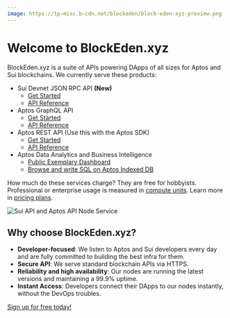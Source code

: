 ```yaml
---
image: https://tp-misc.b-cdn.net/blockeden/block-eden-xyz-preview.png
---
```

# Welcome to BlockEden.xyz

BlockEden.xyz is a suite of APIs powering DApps of all sizes for Aptos and Sui blockchains. We currently serve these products:

* Sui Devnet JSON RPC API **(New)**
  * [Get Started](/docs/sui/)
  * [API Reference](https://docs.sui.io/sui-jsonrpc)
* Aptos GraphQL API
  * [Get Started](/blog/2022/11/03/aptos-graphql-api-now-available-at-block-eden)
  * [API Reference](https://cloud.hasura.io/public/graphiql?endpoint=https%3A%2F%2Faptos-indexer-mainnet.blockeden.xyz%2FiyR6H4AGURgkrHwbvnaS%2Fv1%2Fgraphql)
* Aptos REST API (Use this with the Aptos SDK)
  * [Get Started](/docs/aptos/)
  * [API Reference](/aptos-api-reference/get-ledger-info)
* Aptos Data Analytics and Business Intelligence
  * [Public Exemplary Dashboard](https://blockeden.xyz/analytics/public/dashboard/8aebd278-8f33-43ea-95f3-8baf3ecab5cf)
  * [Browse and write SQL on Aptos Indexed DB](https://blockeden.xyz/analytics/browse/2/schema/public)

How much do these services charge? They are free for hobbyists. Professional or enterprise usage is measured in [compute units](compute-unit.md). Learn more in [pricing plans](/pricing).

![Sui API and Aptos API Node Service](https://tp-misc.b-cdn.net/blockeden/block-eden-xyz-preview.png "Sui API and Aptos API Node Service")

## Why choose BlockEden.xyz?

- **Developer-focused**: We listen to Aptos and Sui developers every day and are fully committed to building the best infra for them.
- **Secure API**: We serve standard blockchain APIs via HTTPS.
- **Reliability and high availability**: Our nodes are running the latest versions and maintaining a 99.9% uptime.
- **Instant Access**: Developers connect their DApps to our nodes instantly, without the DevOps troubles.

[Sign up for free today!](https://blockeden.xyz/dash/sign-up/)
